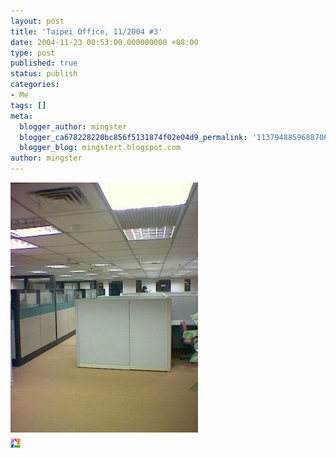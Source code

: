```yaml
---
layout: post
title: 'Taipei Office, 11/2004 #3'
date: 2004-11-23 00:53:00.000000000 +08:00
type: post
published: true
status: publish
categories:
- Me
tags: []
meta:
  blogger_author: mingster
  blogger_ca678228220bc856f5131874f02e04d9_permalink: '113794885968870657'
  blogger_blog: mingstert.blogspot.com
author: mingster
---
```

<p><a href="/img//image_00029.jpg"><img alt="" src="/img/image_00029.jpg" border="0" /></a> <br /> <a href="http://picasa.google.com/" target="ext"><img alt="Posted by Picasa" src="/img/pbp.gif" align="middle" border="0" /></a></p>
